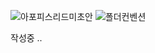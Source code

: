![아포피스리드미초안](https://user-images.githubusercontent.com/60260284/103233572-c8e4a000-4980-11eb-8487-5f3026c65693.png)
![폴더컨벤션](https://user-images.githubusercontent.com/60260284/103233666-fc272f00-4980-11eb-9c86-8c99977e5282.png)


작성중 ..
